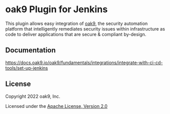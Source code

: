 oak9 Plugin for Jenkins
=============================

This plugin allows easy integration of [oak9](https://www.oak9.io/), the security automation platform that intelligently
remediates security issues within infrastructure as code to deliver applications that are secure & compliant by-design.

## Documentation
https://docs.oak9.io/oak9/fundamentals/integrations/integrate-with-ci-cd-tools/set-up-jenkins

License
-------

Copyright 2022 oak9, Inc.

Licensed under the [Apache License, Version 2.0](https://www.apache.org/licenses/LICENSE-2.0)